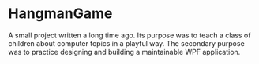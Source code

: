 # HangmanGame

A small project written a long time ago.
Its purpose was to teach a class of children about computer topics in a playful way.
The secondary purpose was to practice designing and building a maintainable WPF application.
